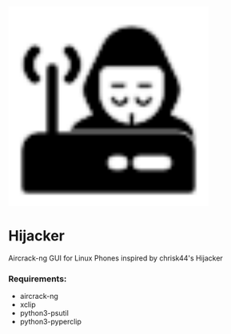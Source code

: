 <img width="400px" src="https://raw.githubusercontent.com/Shubhamvis98/hijacker/master/in.fossfrog.hijacker.svg">

# Hijacker
Aircrack-ng GUI for Linux Phones inspired by chrisk44's Hijacker

### Requirements:
- aircrack-ng
- xclip
- python3-psutil
- python3-pyperclip
